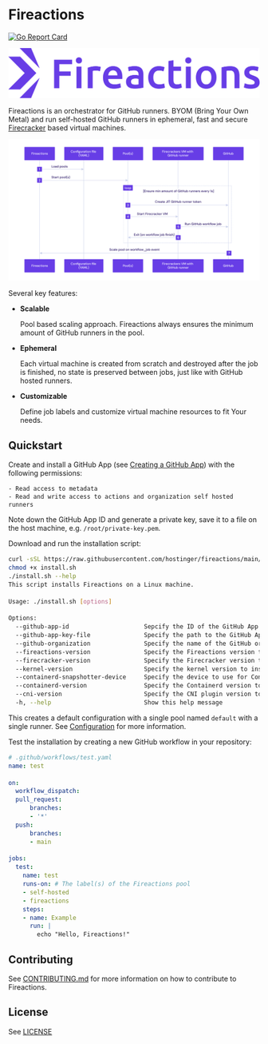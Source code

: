 # Fireactions

[![Go Report Card](https://goreportcard.com/badge/github.com/hostinger/fireactions)](https://goreportcard.com/report/github.com/hostinger/fireactions)

![Banner](docs/img/banner_violet.png)

Fireactions is an orchestrator for GitHub runners. BYOM (Bring Your Own Metal) and run self-hosted GitHub runners in ephemeral, fast and secure [Firecracker](https://firecracker-microvm.github.io/) based virtual machines.

<!--
https://excalidraw.com/#json=GrJMj6LLYt39mgC0me7Di,C65TV9FhicnxNKgPeRhi3A
sequenceDiagram
    autonumber
    participant Fireactions
    participant Configuration file (YAML)
    participant Pool(s)
    participant Firecracker VM with GitHub runner
    participant GitHub

    Fireactions->>Configuration file (YAML): Load pools
    Fireactions->>Pool(s): Start pool(s)
    loop Ensure min amount of GitHub runners every 1s
        Pool(s)->>GitHub: Create JIT GitHub runner token
        Pool(s)->>Firecracker VM with GitHub runner: Start Firecracker VM
        Firecracker VM with GitHub runner->>GitHub: Run GitHub workflow job
        Firecracker VM with GitHub runner->>Pool(s): Exit (on workflow job finish)
    end
    GitHub->>Fireactions: Scale pool on workflow_job event
-->
![Architecture](docs/img/architecture.png)

Several key features:

- **Scalable**

  Pool based scaling approach. Fireactions always ensures the minimum amount of GitHub runners in the pool.

- **Ephemeral**

  Each virtual machine is created from scratch and destroyed after the job is finished, no state is preserved between jobs, just like with GitHub hosted runners.

- **Customizable**

  Define job labels and customize virtual machine resources to fit Your needs.

## Quickstart

Create and install a GitHub App (see [Creating a GitHub App](https://docs.github.com/en/developers/apps/creating-a-github-app)) with the following permissions:

    - Read access to metadata
    - Read and write access to actions and organization self hosted runners

Note down the GitHub App ID and generate a private key, save it to a file on the host machine, e.g. `/root/private-key.pem`.

Download and run the installation script:

```bash
curl -sSL https://raw.githubusercontent.com/hostinger/fireactions/main/install.sh -o install.sh
chmod +x install.sh
./install.sh --help
This script installs Fireactions on a Linux machine.

Usage: ./install.sh [options]

Options:
  --github-app-id                     Sepcify the ID of the GitHub App                          (required)
  --github-app-key-file               Specify the path to the GitHub App private key file       (required)
  --github-organization               Specify the name of the GitHub organization               (required)
  --fireactions-version               Specify the Fireactions version to install                (default: 0.2.5)
  --firecracker-version               Specify the Firecracker version to install                (default: 1.4.1)
  --kernel-version                    Specify the kernel version to install                     (default: 5.10)
  --containerd-snapshotter-device     Specify the device to use for Containerd snapshot storage (required)
  --containerd-version                Specify the Containerd version to install                 (default: 1.7.0)
  --cni-version                       Specify the CNI plugin version to install                 (default: 1.6.0)
  -h, --help                          Show this help message
```

This creates a default configuration with a single pool named `default` with a single runner. See [Configuration](./docs/user-guide/configuration.md) for more information.

Test the installation by creating a new GitHub workflow in your repository:

```yaml
# .github/workflows/test.yaml
name: test

on:
  workflow_dispatch:
  pull_request:
      branches:
      - '*'
  push:
      branches:
      - main

jobs:
  test:
    name: test
    runs-on: # The label(s) of the Fireactions pool
    - self-hosted
    - fireactions
    steps:
    - name: Example
      run: |
        echo "Hello, Fireactions!"
```

## Contributing

See [CONTRIBUTING.md](CONTRIBUTING.md) for more information on how to contribute to Fireactions.

## License

See [LICENSE](LICENSE)
